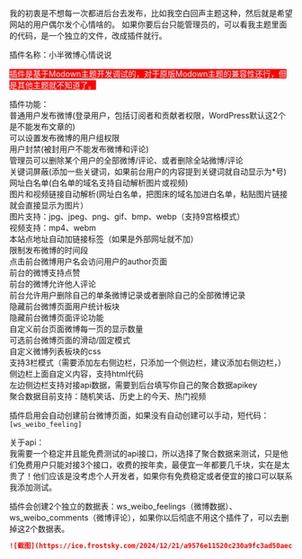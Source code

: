 我的初衷是不想每一次都进后台去发布，比如我空白回声主题这种，然后就是希望网站的用户偶尔发个心情啥的。
如果你要后台只能管理员的，可以看我主题里面的代码，是一个独立的文件，改成插件就行。  

插件名称：小半微博心情说说  

<mark style="background-color: red; color: white;">插件是基于Modown主题开发调试的，对于原版Modown主题的兼容性还行，但是其他主题就不知道了。</mark>


插件功能：  
普通用户发布微博(登录用户，包括订阅者和贡献者权限，WordPress默认这2个是不能发布文章的)    
可以设置发布微博的用户组权限  
用户封禁(被封用户不能发布微博和评论)  
管理员可以删除某个用户的全部微博/评论、或者删除全站微博/评论  
关键词屏蔽(添加一些关键词，如果前台用户的内容提到关键词就自动显示为*号)  
网址白名单(白名单的域名支持自动解析图片或视频)  
图片和视频链接自动解析(网址白名单，把图床的域名加进白名单，粘贴图片链接就会直接显示为图片）  
图片支持：jpg、jpeg、png、gif、bmp、webp（支持9宫格模式）  
视频支持：mp4、webm  
本站点地址自动加链接标签（如果是外部网址就不加）  
限制发布微博的时间段  
点击前台微博用户名会访问用户的author页面  
前台的微博支持点赞  
前台的微博允许他人评论  
前台允许用户删除自己的单条微博记录或者删除自己的全部微博记录  
隐藏前台微博页面用户统计板块  
隐藏前台微博页面评论功能  
自定义前台页面微博每一页的显示数量  
可选前台微博页面的滑动/固定模式  
自定义微博列表板块的css  
支持3栏模式（需要添加左右侧边栏，只添加一个侧边栏，建议添加右侧边栏，）  
侧边栏上面自定义内容，支持html代码  
左边侧边栏支持对接api数据，需要到后台填写你自己的聚合数据apikey  
聚合数据目前支持：随机笑话、历史上的今天、热门视频  


插件启用会自动创建前台微博页面，如果没有自动创建可以手动，短代码：
`[ws_weibo_feeling]`

  
关于api：  
我需要一个稳定并且能免费测试的api接口，所以选择了聚合数据来测试，只是他们免费用户只能对接3个接口，收费的按年卖，最便宜一年都要几千块，实在是太贵了！他们应该是没考虑个人开发者，如果你有免费稳定或者便宜的接口可以联系我添加测试。  

插件会创建2个独立的数据表：ws_weibo_feelings（微博数据）、ws_weibo_comments（微博评论），如果你以后彻底不用这个插件了，可以去删掉这2个数据表。


```markdown
![截图](https://ice.frostsky.com/2024/12/21/a9576e11520c230a9fc3ad50aec2b7fa.jpeg)
